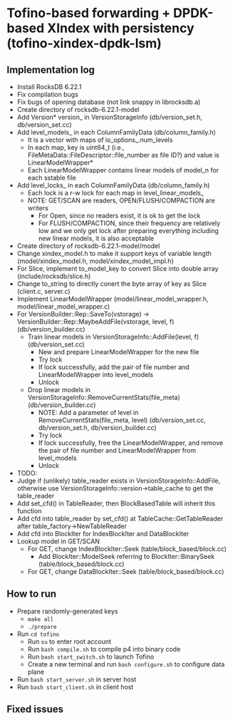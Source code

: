 # Tofino-based forwarding + DPDK-based XIndex with persistency (tofino-xindex-dpdk-lsm)

## Implementation log

- Install RocksDB 6.22.1
- Fix compilation bugs
- Fix bugs of opening database (not link snappy in librocksdb.a)
- Create directory of rocksdb-6.22.1-model
- Add Version* version_ in VersionStorageInfo (db/version_set.h, db/version_set.cc)
- Add level_models_ in each ColumnFamilyData (db/column_family.h)
	+ It is a vector with maps of io_options_.num_levels
	+ In each map, key is uint64_t (i.e., FileMetaData::FileDescriptor::file_number as file ID?) and value is LinearModelWrapper*
	+ Each LinearModelWrapper contains linear models of model_n for each sstable file
- Add level_locks_ in each ColumnFamilyData (db/column_family.h)
	+ Each lock is a r-w lock for each map in level_linear_models_
	+ NOTE: GET/SCAN are readers, OPEN/FLUSH/COMPACTION are writers
		- For Open, since no readers exist, it is ok to get the lock
		- For FLUSH/COMPACTION, since their frequency are relatively low and we only get lock after preparing everything including new linear models, it is also acceptable
- Create directory of rocksdb-6.22.1-model/model
- Change xindex_model.h to make it support keys of variable length (model/xindex_model.h, model/xindex_model_impl.h)
- For Slice, implement to_model_key to convert Slice into double array (include/rocksdb/slice.h)
- Change to_string to directly conert the byte array of key as Slice (client.c, server.c)
- Implement LinearModelWrapper (model/linear_model_wrapper.h, model/linear_model_wrapper.c)
- For VersionBuilder::Rep::SaveTo(vstorage) -> VersionBuilder::Rep::MaybeAddFile(vstorage, level, f) (db/version_builder.cc)
	+ Train linear models in VersionStorageInfo::AddFile(level, f) (db/version_set.cc)
		+ New and prepare LinearModelWrapper for the new file
		+ Try lock
		+ If lock successfully, add the pair of file number and LinearModelWrapper into level_models
		+ Unlock
	+ Drop linear models in VersionStorageInfo::RemoveCurrentStats(file_meta) (db/version_builder.cc)
		+ NOTE: Add a parameter of level in RemoveCurrentStats(file_meta, level) (db/version_set.cc, db/version_set.h, db/version_builder.cc)
		+ Try lock
		+ If lock successfully, free the LinearModelWrapper, and remove the pair of file number and LinearModelWrapper from level_models
		+ Unlock
- TODO: 
- Judge if (unlikely) table_reader exists in VersionStorageInfo::AddFile, otherwise use VersionStorageInfo::version->table_cache to get the table_reader
- Add set_cfd() in TableReader, then BlockBasedTable will inherit this function
- Add cfd into table_reader by set_cfd() at TableCache::GetTableReader after table_factory->NewTableReader
- Add cfd into BlockIter for IndexBlockIter and DataBlockIter
- Lookup model in GET/SCAN
	+ For GET, change IndexBlockIter::Seek (table/block_based/block.cc)
		+ Add BlockIter::ModelSeek referring to BlockIter::BinarySeek (table/block_based/block.cc)
	+ For GET, change DataBlockIter::Seek (table/block_based/block.cc)

## How to run

- Prepare randomly-generated keys
	+ `make all`
	+ `./prepare`
- Run `cd tofino`
	+ Run `su` to enter root account
	+ Run `bash compile.sh` to compile p4 into binary code
	+ Run `bash start_switch.sh` to launch Tofino
	+ Create a new terminal and run `bash configure.sh` to configure data plane
- Run `bash start_server.sh` in server host
- Run `bash start_client.sh` in client host

## Fixed issues

